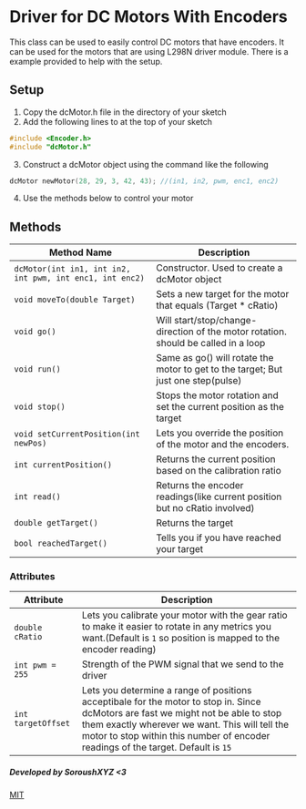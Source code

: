 # Driver for DC Motors With Encoders

This class can be used to easily control DC motors that have encoders.
It can be used for the motors that are using L298N driver module.
There is a example provided to help with the setup.

## Setup
1) Copy the dcMotor.h file in the directory of your sketch
2) Add the following lines to at the top of your sketch
```C++
#include <Encoder.h>
#include "dcMotor.h"
```
3) Construct a dcMotor object using the command like the following
```C++
dcMotor newMotor(28, 29, 3, 42, 43); //(in1, in2, pwm, enc1, enc2)
````
4) Use the methods below to control your motor

## Methods
            
Method Name  | Description
------------- | -------------
`dcMotor(int in1, int in2, int pwm, int enc1, int enc2)`  | Constructor. Used to create a dcMotor object
`void moveTo(double Target)`  | Sets a new target for the motor that equals (Target * cRatio)
`void go()` | Will start/stop/change-direction of the motor rotation. should be called in a loop
`void run()` | Same as go() will rotate the motor to get to the target; But just one step(pulse)
`void stop()` | Stops the motor rotation and set the current position as the target
`void setCurrentPosition(int newPos)` | Lets you override the position of the motor and the encoders.
`int currentPosition()` | Returns the current position based on the calibration ratio
`int read()` | Returns the encoder readings(like current position but no cRatio involved)
`double getTarget()` | Returns the target
`bool reachedTarget()` | Tells you if you have reached your target

### Attributes
Attribute  | Description
------------- | -------------
`double cRatio` | Lets you calibrate your motor with the gear ratio to make it easier to rotate in any metrics you want.(Default is `1` so position is mapped to the encoder reading)
`int pwm = 255` | Strength of the PWM signal that we send to the driver
`int targetOffset` | Lets you determine a range of positions acceptibale for the motor to stop in. Since dcMotors are fast we might not be able to stop them exactly wherever we want. This will tell the motor to stop within this number of encoder readings of the target. Default is `15`

##### Developed by SoroushXYZ <3
[MIT](https://choosealicense.com/licenses/mit/)